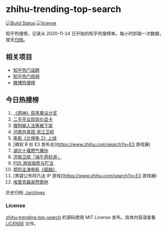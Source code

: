 # zhihu-trending-top-search

[![Build Status](https://github.com/justjavac/zhihu-trending-top-search/workflows/ci/badge.svg?branch=main)](https://github.com/justjavac/zhihu-trending-top-search/actions)
[![license](https://img.shields.io/github/license/justjavac/zhihu-trending-top-search)](https://github.com/justjavac/zhihu-trending-top-search/blob/main/LICENSE)

知乎热搜榜，记录从 2020-11-24 日开始的知乎热搜榜单。每小时抓取一次数据，按天[归档](./archives)。

## 相关项目

- [知乎热门话题](https://github.com/justjavac/zhihu-trending-hot-questions)
- [知乎热门视频](https://github.com/justjavac/zhihu-trending-hot-video)
- [微博热搜榜](https://github.com/justjavac/weibo-trending-hot-search)

## 今日热搜榜

<!-- BEGIN -->
<!-- 最后更新时间 Tue Jun 15 2021 14:07:04 GMT+0800 (China Standard Time) -->

1. [《原神》获苹果设计奖](https://www.zhihu.com/search?q=原神)
2. [二手平台现低价显卡](https://www.zhihu.com/search?q=显卡)
3. [搜狗输入法等被下架](https://www.zhihu.com/search?q=输入法下架)
4. [河南共青团 浙江卫视](https://www.zhihu.com/search?q=浙江卫视抄袭)
5. [电影《比得兔 2》上线](https://www.zhihu.com/search?q=比得兔2)
6. [微软 B 社 E3 发布会](https://www.zhihu.com/search?q=E3 游戏展)
7. [湖北十堰燃气爆炸](https://www.zhihu.com/search?q=十堰燃气爆炸)
8. [河南卫视「端午奇妙游」](https://www.zhihu.com/search?q=端午奇妙游)
9. [PS5 游戏瑞奇与叮当](https://www.zhihu.com/search?q=瑞奇与叮当)
10. [郑恺主演电影《超越》](https://www.zhihu.com/search?q=郑恺)
11. [育碧公布阿凡达 IP 游戏](https://www.zhihu.com/search?q=E3 游戏展)
12. [埃里克森突然倒地](https://www.zhihu.com/search?q=埃里克森)

<!-- END -->

历史归档 [./archives](./archives)

### License

[zhihu-trending-top-search](https://github.com/justjavac/zhihu-trending-top-search)
的源码使用 MIT License 发布。具体内容请查看 [LICENSE](./LICENSE) 文件。
